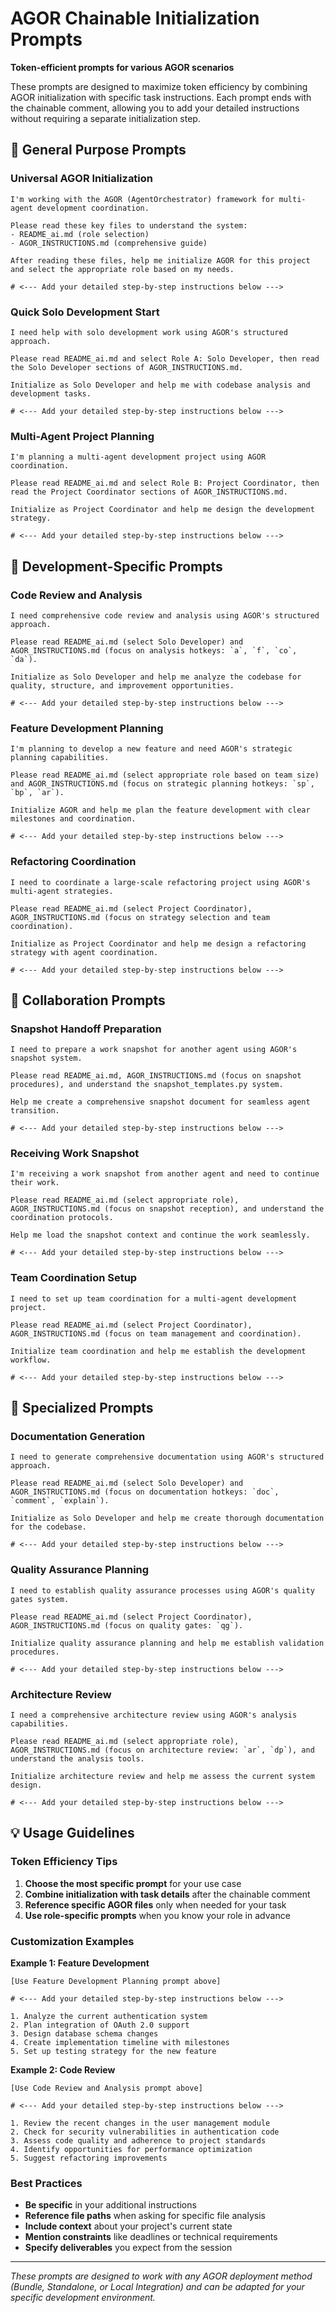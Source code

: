 # AGOR Chainable Initialization Prompts

**Token-efficient prompts for various AGOR scenarios**

These prompts are designed to maximize token efficiency by combining AGOR initialization with specific task instructions. Each prompt ends with the chainable comment, allowing you to add your detailed instructions without requiring a separate initialization step.

## 🎯 General Purpose Prompts

### Universal AGOR Initialization

```
I'm working with the AGOR (AgentOrchestrator) framework for multi-agent development coordination.

Please read these key files to understand the system:
- README_ai.md (role selection)
- AGOR_INSTRUCTIONS.md (comprehensive guide)

After reading these files, help me initialize AGOR for this project and select the appropriate role based on my needs.

# <--- Add your detailed step-by-step instructions below --->
```

### Quick Solo Development Start

```
I need help with solo development work using AGOR's structured approach.

Please read README_ai.md and select Role A: Solo Developer, then read the Solo Developer sections of AGOR_INSTRUCTIONS.md.

Initialize as Solo Developer and help me with codebase analysis and development tasks.

# <--- Add your detailed step-by-step instructions below --->
```

### Multi-Agent Project Planning

```
I'm planning a multi-agent development project using AGOR coordination.

Please read README_ai.md and select Role B: Project Coordinator, then read the Project Coordinator sections of AGOR_INSTRUCTIONS.md.

Initialize as Project Coordinator and help me design the development strategy.

# <--- Add your detailed step-by-step instructions below --->
```

## 🔧 Development-Specific Prompts

### Code Review and Analysis

```
I need comprehensive code review and analysis using AGOR's structured approach.

Please read README_ai.md (select Solo Developer) and AGOR_INSTRUCTIONS.md (focus on analysis hotkeys: `a`, `f`, `co`, `da`).

Initialize as Solo Developer and help me analyze the codebase for quality, structure, and improvement opportunities.

# <--- Add your detailed step-by-step instructions below --->
```

### Feature Development Planning

```
I'm planning to develop a new feature and need AGOR's strategic planning capabilities.

Please read README_ai.md (select appropriate role based on team size) and AGOR_INSTRUCTIONS.md (focus on strategic planning hotkeys: `sp`, `bp`, `ar`).

Initialize AGOR and help me plan the feature development with clear milestones and coordination.

# <--- Add your detailed step-by-step instructions below --->
```

### Refactoring Coordination

```
I need to coordinate a large-scale refactoring project using AGOR's multi-agent strategies.

Please read README_ai.md (select Project Coordinator), AGOR_INSTRUCTIONS.md (focus on strategy selection and team coordination).

Initialize as Project Coordinator and help me design a refactoring strategy with agent coordination.

# <--- Add your detailed step-by-step instructions below --->
```

## 🤝 Collaboration Prompts

### Snapshot Handoff Preparation

```
I need to prepare a work snapshot for another agent using AGOR's snapshot system.

Please read README_ai.md, AGOR_INSTRUCTIONS.md (focus on snapshot procedures), and understand the snapshot_templates.py system.

Help me create a comprehensive snapshot document for seamless agent transition.

# <--- Add your detailed step-by-step instructions below --->
```

### Receiving Work Snapshot

```
I'm receiving a work snapshot from another agent and need to continue their work.

Please read README_ai.md (select appropriate role), AGOR_INSTRUCTIONS.md (focus on snapshot reception), and understand the coordination protocols.

Help me load the snapshot context and continue the work seamlessly.

# <--- Add your detailed step-by-step instructions below --->
```

### Team Coordination Setup

```
I need to set up team coordination for a multi-agent development project.

Please read README_ai.md (select Project Coordinator), AGOR_INSTRUCTIONS.md (focus on team management and coordination).

Initialize team coordination and help me establish the development workflow.

# <--- Add your detailed step-by-step instructions below --->
```

## 🎨 Specialized Prompts

### Documentation Generation

```
I need to generate comprehensive documentation using AGOR's structured approach.

Please read README_ai.md (select Solo Developer) and AGOR_INSTRUCTIONS.md (focus on documentation hotkeys: `doc`, `comment`, `explain`).

Initialize as Solo Developer and help me create thorough documentation for the codebase.

# <--- Add your detailed step-by-step instructions below --->
```

### Quality Assurance Planning

```
I need to establish quality assurance processes using AGOR's quality gates system.

Please read README_ai.md (select Project Coordinator), AGOR_INSTRUCTIONS.md (focus on quality gates: `qg`).

Initialize quality assurance planning and help me establish validation procedures.

# <--- Add your detailed step-by-step instructions below --->
```

### Architecture Review

```
I need a comprehensive architecture review using AGOR's analysis capabilities.

Please read README_ai.md (select appropriate role), AGOR_INSTRUCTIONS.md (focus on architecture review: `ar`, `dp`), and understand the analysis tools.

Initialize architecture review and help me assess the current system design.

# <--- Add your detailed step-by-step instructions below --->
```

## 💡 Usage Guidelines

### Token Efficiency Tips

1. **Choose the most specific prompt** for your use case
2. **Combine initialization with task details** after the chainable comment
3. **Reference specific AGOR files** only when needed for your task
4. **Use role-specific prompts** when you know your role in advance

### Customization Examples

**Example 1: Feature Development**

```
[Use Feature Development Planning prompt above]

# <--- Add your detailed step-by-step instructions below --->

1. Analyze the current authentication system
2. Plan integration of OAuth 2.0 support
3. Design database schema changes
4. Create implementation timeline with milestones
5. Set up testing strategy for the new feature
```

**Example 2: Code Review**

```
[Use Code Review and Analysis prompt above]

# <--- Add your detailed step-by-step instructions below --->

1. Review the recent changes in the user management module
2. Check for security vulnerabilities in authentication code
3. Assess code quality and adherence to project standards
4. Identify opportunities for performance optimization
5. Suggest refactoring improvements
```

### Best Practices

- **Be specific** in your additional instructions
- **Reference file paths** when asking for specific file analysis
- **Include context** about your project's current state
- **Mention constraints** like deadlines or technical requirements
- **Specify deliverables** you expect from the session

---

_These prompts are designed to work with any AGOR deployment method (Bundle, Standalone, or Local Integration) and can be adapted for your specific development environment._
